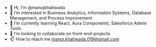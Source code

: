 - 👋 Hi, I’m @manojkhatiwada
- 👀 I’m interested in Business Analytics, Information Systems, Database Management, and Process Improvement.
- 🌱 I’m currently learning React, Aura Components, Salesforce Admin Tools
- 💞️ I’m looking to collaborate on front-end-projects.
- 📫 How to reach me manoj.khatiwada.019@gmail.com

<!---
manojkhatiwada/manojkhatiwada is a ✨ special ✨ repository because its `README.md` (this file) appears on your GitHub profile.
You can click the Preview link to take a look at your changes.
--->
